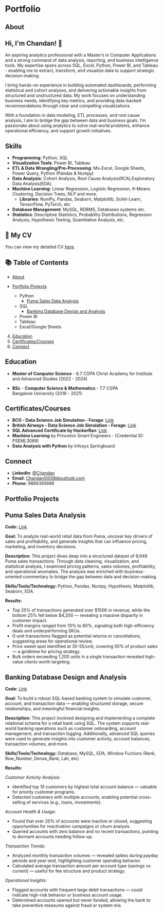 # Portfolio
## About
## Hi, I'm Chandan! 👋 

An aspiring analytics professional with a Master’s in Computer Applications and a strong command of data analysis, reporting, and business intelligence tools. My expertise spans across SQL, Excel, Python, Power BI, and Tableau - enabling me to extract, transform, and visualize data to support strategic decision-making.

I bring hands-on experience in building automated dashboards, performing statistical and cohort analyses, and delivering actionable insights from structured and unstructured data. My work focuses on understanding business needs, identifying key metrics, and providing data-backed recommendations through clear and compelling visualizations.

With a foundation in data modeling, ETL processes, and root cause analysis, I aim to bridge the gap between data and business goals. I’m passionate about using analytics to solve real-world problems, enhance operational efficiency, and support growth initiatives.

## Skills  
- **Programming**: Python, SQL  
- **Visualization Tools**: Power BI, Tableau
- **ETL & Data Wrangling/Pre-Processing**: Ms-Excel, Google Sheets, Power Query, Python (Pandas & Numpy)
- **Data Analysis**: Cohort Analysis, Root Cause Analysis(RCA),Exploratory Data Analysis(EDA). 
- **Machine Learning**: Linear Regression, Logistic Regression, K-Means Clustering, Decision Trees, NLP and more.
    -  **Libraries**: NumPy, Pandas, Seaborn, Matplotlib, Scikit-Learn, TensorFlow, PyTorch, etc
- **Database Management**: MySQL, RDBMS, Databases systems etc.
- **Statistics**: Descriptive Statistics, Probability Distributions, Regression Analysis, Hypothesis Testing, Quantitative Analysis, etc.

## 📄 My CV  
You can view my detailed CV [here](https://github.com/chandan0026/Portfolio-Projects/blob/main/Resume%20-%20Chandan.pdf).   

## 📚 Table of Contents  
-  [About](#about)  
- [Portfolio Projects](#portfolio-projects)
 
   - Python
       - [Puma Sales Data Analysis](#puma-sales-data-analysis)
   - SQL
       - [Banking Database Design and Analysis](#banking-database-design-and-analysis)
   - Power BI
   - Tableau
   - Excel/Google Sheets

     
4. [Education](#education)  
5. [Certificates/Courses](#certificates-/-courses)  
6. [Connect](#connect)   

## Education

- **Master of Computer Science** - 6.7 CGPA
  Christ Academy for Institute and Advanced Studies (2022 - 2024)
  
- **BSc** - **Computer Science & Mathematics** - 7.7 CGPA  
  Bangalore University (2018 - 2021)


## Certificates/Courses
- **BCG - Data Science Job Simulation - Forage**: [Link](https://forage-uploads-prod.s3.amazonaws.com/completion-certificates/SKZxezskWgmFjRvj9/Tcz8gTtprzAS4xSoK_SKZxezskWgmFjRvj9_yvZK8fdargwGnLHvx_1738672743026_completion_certificate.pdf)
- **British Airways - Data Science Job Simulation - Forage**: [Link](https://forage-uploads-prod.s3.amazonaws.com/completion-certificates/tMjbs76F526fF5v3G/NjynCWzGSaWXQCxSX_tMjbs76F526fF5v3G_yvZK8fdargwGnLHvx_1736937506908_completion_certificate.pdf)
- **SQL Advanced Certificate by HackerRan**: [Link](https://www.hackerrank.com/certificates/0bea6598e58a)
- **Machine Learning** by Princeton Smart Engineers - (Credential ID: PSEML3069)
- **Data Analysis with Python** by Infosys Springboard

## Connect 
- **LinkedIn**: [@Chandan](https://www.linkedin.com/in/chandan-l-19735b318)
- **Email**: Chandanl0008@outlook.com
- **Phone**: 9886395689

## Portfolio Projects

## Puma Sales Data Analysis

**Code:** [Link](https://github.com/chandan0026/Portfolio-Projects/blob/main/puma_data.ipynb)

**Goal:** To analyze real-world retail data from Puma, uncover key drivers of sales and profitability, and generate insights that can influence pricing, marketing, and inventory decisions.

**Description:** This project dives deep into a structured dataset of 9,648 Puma sales transactions. Through data cleaning, visualization, and statistical analysis, I examined pricing patterns, sales volumes, profitability, and operational anomalies. The analysis was enriched with business-oriented commentary to bridge the gap between data and decision-making.

**Skills/Tools/Technology:** Python, Pandas, Numpy, Hypothesis, Matplotlib, Seaborn, EDA.

**Results:** 
* Top 25% of transactions generated over $150K in revenue, while the bottom 25% fell below $4,200 — revealing a massive disparity in customer impact.
* Profit margins ranged from 10% to 80%, signaling both high-efficiency deals and underperforming SKUs.
* 0-unit transactions flagged as potential returns or cancellations, suggesting areas for operational review.
* Price sweet spot identified at $35–$55/unit, covering 50% of product sales — a goldmine for pricing strategy.
* Bulk orders exceeding 1,200 units in a single transaction revealed high-value clients worth targeting.

## Banking Database Design and Analysis

**Code:** [Link](https://github.com/chandan0026/Portfolio-Projects/blob/main/banking%20-%20project.sql)

**Goal:** To build a robust SQL-based banking system to simulate customer, account, and transaction data — enabling structured storage, secure relationships, and meaningful financial insights.

**Description:** This project involved designing and implementing a complete relational schema for a retail bank using SQL. The system supports real-world banking operations such as customer onboarding, account management, and transaction logging. Additionally, advanced SQL queries were used to generate insights into customer activity, account balances, transaction volumes, and more.

**Skills/Tools/Technology:** Database, MySQL, EDA, Window Fuctions (Rank, Row_Number, Dense_Rank, Lah, etc)

**Results:** 

*Customer Activity Analysis:*
  * Identified top 10 customers by highest total account balance — valuable for priority customer programs.
  * Detected customers with multiple accounts, enabling potential cross-selling of services (e.g., loans, investments).

*Account Health & Usage:*
  * Found that over 20% of accounts were inactive or closed, suggesting opportunities for reactivation campaigns or churn analysis.
  * Queried accounts with zero balance and no recent transactions, pointing to dormant accounts needing follow-up.

*Transaction Trends:*
  * Analyzed monthly transaction volumes — revealed spikes during payday periods and year-end, highlighting customer spending behavior.
  * Calculated average transaction amount per account type (savings vs current) — useful for fee structure and product strategy.

*Operational Insights:*
  * Flagged accounts with frequent large debit transactions — could indicate high-risk behavior or business account usage.
  * Determined accounts opened but never funded, allowing the bank to take preventive measures against fraud or system mis



 
